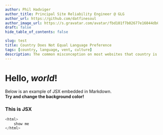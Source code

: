 ```yaml
---
author: Phil Hadviger
author_title: Principal Site Reliability Engineer @ GLG
author_url: https://github.com/datfinesoul
author_image_url: https://s.gravatar.com/avatar/fbd101f7b02677e16044db00640c727f?s=80
draft: false
hide_table_of_contents: false

slug: test
title: Country Does Not Equal Language Preference
tags: [country, language, vent, culture]
description: The common misconception on most websites that country is the same as language.
---
```


# Hello, *world*!

Below is an example of JSX embedded in Markdown. <br /> **Try and change
the background color!**

<div style={{ padding: '20px', backgroundColor: 'tomato' }}>
  <h3>This is JSX</h3>
</div>


```js {2-3} title="/src/components/HelloCodeTitle.js"
<html>
    show me
</html>
```

